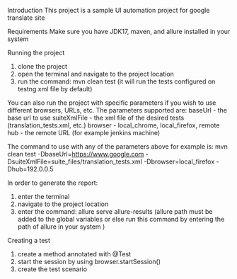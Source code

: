 Introduction
This project is a sample UI automation project for google translate site


Requirements
Make sure you have JDK17, maven, and allure installed in your system

Running the project
1. clone the project
2. open the terminal and navigate to the project location
3. run the command: mvn clean test (it will run the tests configured on testng.xml file by default)

You can also run the project with specific parameters if you wish to use different browsers, URLs, etc.
The parameters supported are: 
baseUrl - the base url to use
suiteXmlFile - the xml file of the desired tests (translation_tests.xml, etc.)
browser - local_chrome, local_firefox, remote
hub - the remote URL (for example jenkins machine)

The command to use with any of the parameters above for example is:
mvn clean test -DbaseUrl=https://www.google.com -DsuiteXmlFile=suite_files/translation_tests.xml -Dbrowser=local_firefox -Dhub=192.0.0.5

In order to generate the report:
1. enter the terminal
2. navigate to the project location
3. enter the command: allure serve allure-results (allure path must be added to the global variables or else run this command by entering the path of allure in your system )

Creating a test
1. create a method annotated with @Test
2. start the session by using browser.startSession()
3. create the test scenario 



